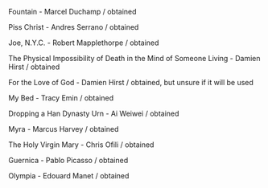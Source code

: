 Fountain - Marcel Duchamp / obtained

Piss Christ - Andres Serrano / obtained

Joe, N.Y.C. - Robert Mapplethorpe / obtained 

The Physical Impossibility of Death in the Mind of Someone Living - Damien Hirst / obtained

For the Love of God - Damien Hirst / obtained, but unsure if it will be used

My Bed - Tracy Emin / obtained

Dropping a Han Dynasty Urn - Ai Weiwei / obtained

Myra - Marcus Harvey / obtained

The Holy Virgin Mary - Chris Ofili / obtained

Guernica - Pablo Picasso / obtained

Olympia - Edouard Manet / obtained
